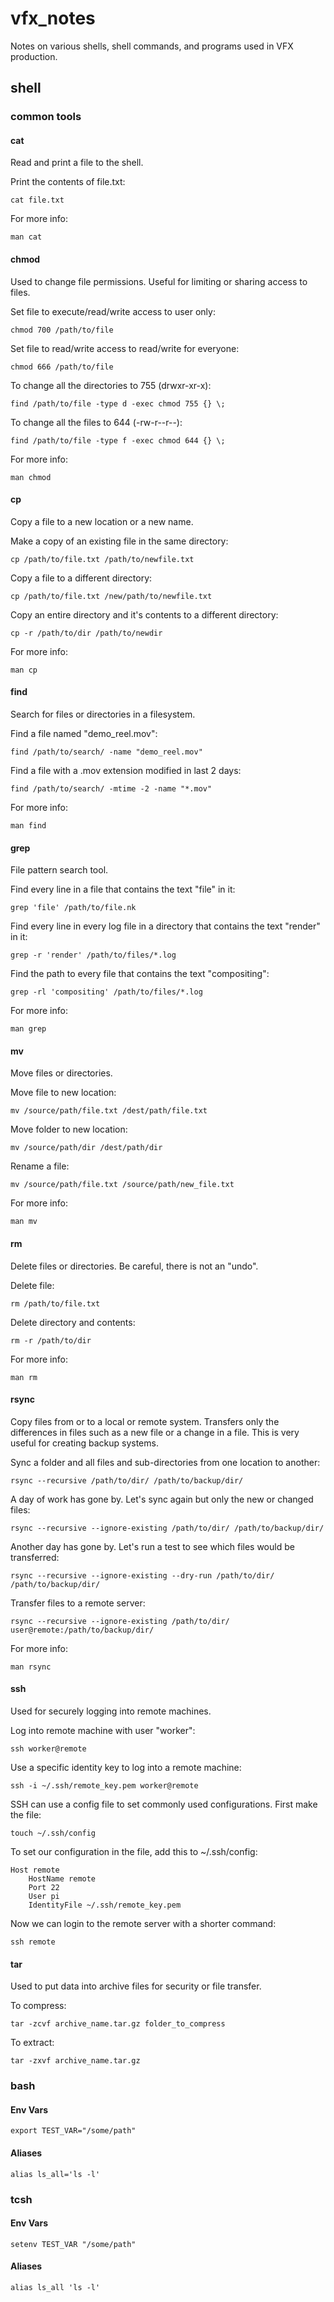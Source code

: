 # vfx_notes
Notes on various shells, shell commands, and programs used in VFX production.

## shell

### common tools

#### cat
Read and print a file to the shell.

Print the contents of file.txt:
```
cat file.txt
```

For more info:
```
man cat
```


#### chmod
Used to change file permissions. Useful for limiting or sharing access to files.

Set file to execute/read/write access to user only:
```
chmod 700 /path/to/file
```

Set file to read/write access to read/write for everyone:
```
chmod 666 /path/to/file
```

To change all the directories to 755 (drwxr-xr-x):
```
find /path/to/file -type d -exec chmod 755 {} \;
```

To change all the files to 644 (-rw-r--r--):
```
find /path/to/file -type f -exec chmod 644 {} \;
```

For more info:
```
man chmod
```


#### cp
Copy a file to a new location or a new name.

Make a copy of an existing file in the same directory:
```
cp /path/to/file.txt /path/to/newfile.txt
```

Copy a file to a different directory:
```
cp /path/to/file.txt /new/path/to/newfile.txt
```

Copy an entire directory and it's contents to a different directory:
```
cp -r /path/to/dir /path/to/newdir
```

For more info:
```
man cp
```


#### find
Search for files or directories in a filesystem.

Find a file named "demo_reel.mov":
```
find /path/to/search/ -name "demo_reel.mov"
```

Find a file with a .mov extension modified in last 2 days:
```
find /path/to/search/ -mtime -2 -name "*.mov"
```

For more info:
```
man find
```


#### grep
File pattern search tool.

Find every line in a file that contains the text "file" in it:
```
grep 'file' /path/to/file.nk
```

Find every line in every log file in a directory that contains the text "render" in it:
```
grep -r 'render' /path/to/files/*.log
```

Find the path to every file that contains the text "compositing":
```
grep -rl 'compositing' /path/to/files/*.log
```

For more info:
```
man grep
```


#### mv
Move files or directories.

Move file to new location:
```
mv /source/path/file.txt /dest/path/file.txt
```

Move folder to new location:
```
mv /source/path/dir /dest/path/dir
```

Rename a file:
```
mv /source/path/file.txt /source/path/new_file.txt
```

For more info:
```
man mv
```


#### rm
Delete files or directories. Be careful, there is not an "undo".

Delete file:
```
rm /path/to/file.txt
```

Delete directory and contents:
```
rm -r /path/to/dir
```

For more info:
```
man rm
```


#### rsync
Copy files from or to a local or remote system.
Transfers only the differences in files such as a new file or a change in a file. This is very useful for creating backup systems.

Sync a folder and all files and sub-directories from one location to another:
```
rsync --recursive /path/to/dir/ /path/to/backup/dir/
```

A day of work has gone by. Let's sync again but only the new or changed files:
```
rsync --recursive --ignore-existing /path/to/dir/ /path/to/backup/dir/
```

Another day has gone by. Let's run a test to see which files would be transferred:
```
rsync --recursive --ignore-existing --dry-run /path/to/dir/ /path/to/backup/dir/
```

Transfer files to a remote server:
```
rsync --recursive --ignore-existing /path/to/dir/ user@remote:/path/to/backup/dir/
```

For more info:
```
man rsync
```


#### ssh
Used for securely logging into remote machines.

Log into remote machine with user "worker":
```
ssh worker@remote
```

Use a specific identity key to log into a remote machine:
```
ssh -i ~/.ssh/remote_key.pem worker@remote
```

SSH can use a config file to set commonly used configurations.
First make the file:
```
touch ~/.ssh/config
```

To set our configuration in the file, add this to ~/.ssh/config:
```
Host remote
	HostName remote
	Port 22
	User pi
	IdentityFile ~/.ssh/remote_key.pem
```

Now we can login to the remote server with a shorter command:
```
ssh remote
```


#### tar
Used to put data into archive files for security or file transfer.

To compress:
```
tar -zcvf archive_name.tar.gz folder_to_compress
```

To extract:
```
tar -zxvf archive_name.tar.gz
```


### bash
#### Env Vars
```
export TEST_VAR="/some/path"
```

#### Aliases
```
alias ls_all='ls -l'
```

### tcsh
#### Env Vars
```
setenv TEST_VAR "/some/path"
```

#### Aliases
```
alias ls_all 'ls -l'
```